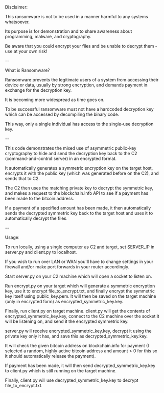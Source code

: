 Disclaimer:

This ransomware is not to be used in a manner harmful to any systems whatsoever.

Its purpose is for demonstration and to share awareness about programming, malware, and cryptography.

Be aware that you could encrypt your files and be unable to decrypt them - use at your own risk!

--

What is Ransomware?

Ransomware prevents the legitimate users of a system from accessing their device or data, usually by strong encryption, and demands payment in exchange for the decryption key.

It is becoming more widespread as time goes on.

To be successful ransomware must not have a hardcoded decryption key which can be accessed by decompiling the binary code.

This way, only a single individual has access to the single-use decryption key.

--

This code demonstrates the mixed use of asymmetric public-key cryptography to hide and send the decryption key back to the C2 (command-and-control server) in an encrypted format.

It automatically generates a symmetric encryption key on the target host, encrypts it with the public key (which was generated before on the C2), and sends that to C2.

The C2 then uses the matching private key to decrypt the symmetric key, and makes a request to the blockchain.info API to see if a payment has been made to the bitcoin address.

If a payment of a specified amount has been made, it then automatically sends the decrypted symmetric key back to the target host and uses it to automatically decrypt the files.

--

Usage:

To run locally, using a single computer as C2 and target, set SERVER_IP in server.py and client.py to localhost.

If you wish to run over LAN or WAN you'll have to change settings in your firewall and/or make port forwards in your router accordingly.

Start server.py on your C2 machine which will open a socket to listen on.

Run encrypt.py on your target which will generate a symmetric encryption key, use it to encrypt file_to_encrypt.txt, and finally encrypt the symmetric key itself using public_key.pem. It will then be saved on the target machine (only in encrypted form) as encrypted_symmetric_key.key.

Finally, run client.py on target machine. client.py will get the contents of encrypted_symmetric_key.key, connect to the C2 machine over the socket it will be listening on, and send it the encrypted symmetric key.

server.py will receive encrypted_symmetric_key.key, decrypt it using the private key only it has, and save this as decrypted_symmetric_key.key.

It will check the given bitcoin address on blockchain.info for payment (I selected a random, highly active bitcoin address and amount > 0 for this so it should automatically release the payment).

If payment has been made, it will then send decrypted_symmetric_key.key to client.py which is still running on the target machine.

Finally, client.py will use decrypted_symmetric_key.key to decrypt file_to_encrypt.txt.
